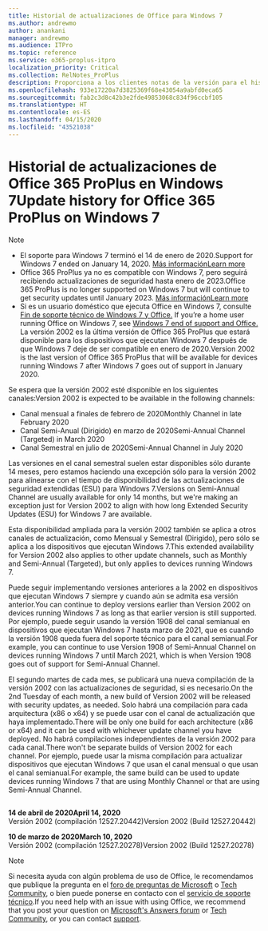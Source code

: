 ```yaml
---
title: Historial de actualizaciones de Office para Windows 7
ms.author: andrewmo
author: anankani
manager: andrewmo
ms.audience: ITPro
ms.topic: reference
ms.service: o365-proplus-itpro
localization_priority: Critical
ms.collection: RelNotes_ProPlus
description: Proporciona a los clientes notas de la versión para el historial de actualizaciones de Office 365 ProPlus para Windows 7
ms.openlocfilehash: 933e17220a7d3825369f68e43054a9abfd0eca65
ms.sourcegitcommit: fab2c3d8c42b3e2fde49853068c834f96ccbf105
ms.translationtype: HT
ms.contentlocale: es-ES
ms.lasthandoff: 04/15/2020
ms.locfileid: "43521038"
---
```

# <a name="update-history-for-office-365-proplus-on-windows-7"></a><span data-ttu-id="f401b-103">Historial de actualizaciones de Office 365 ProPlus en Windows 7</span><span class="sxs-lookup"><span data-stu-id="f401b-103">Update history for Office 365 ProPlus on Windows 7</span></span> 

 > [!NOTE]
>
>- <span data-ttu-id="f401b-104">El soporte para Windows 7 terminó el 14 de enero de 2020.</span><span class="sxs-lookup"><span data-stu-id="f401b-104">Support for Windows 7 ended on January 14, 2020.</span></span> [<span data-ttu-id="f401b-105">Más información</span><span class="sxs-lookup"><span data-stu-id="f401b-105">Learn more</span></span>](https://www.microsoft.com/microsoft-365/windows/end-of-windows-7-support?rtc=1)
>- <span data-ttu-id="f401b-106">Office 365 ProPlus ya no es compatible con Windows 7, pero seguirá recibiendo actualizaciones de seguridad hasta enero de 2023.</span><span class="sxs-lookup"><span data-stu-id="f401b-106">Office 365 ProPlus is no longer supported on Windows 7 but will continue to get security updates until January 2023.</span></span> [<span data-ttu-id="f401b-107">Más información</span><span class="sxs-lookup"><span data-stu-id="f401b-107">Learn more</span></span>](https://docs.microsoft.com/DeployOffice/windows-7-support)
>- <span data-ttu-id="f401b-108">Si es un usuario doméstico que ejecuta Office en Windows 7, consulte [Fin de soporte técnico de Windows 7 y Office.](https://support.office.com/en-us/article/windows-7-end-of-support-and-office-78f20fab-b57b-44d7-8368-06a8493f3cb9?ui=en-US&rs=en-US&ad=US) </span><span class="sxs-lookup"><span data-stu-id="f401b-108">If you’re a home user running Office on Windows 7, see [Windows 7 end of support and Office.](https://support.office.com/en-us/article/windows-7-end-of-support-and-office-78f20fab-b57b-44d7-8368-06a8493f3cb9?ui=en-US&rs=en-US&ad=US)</span></span>
<span data-ttu-id="f401b-109">La versión 2002 es la última versión de Office 365 ProPlus que estará disponible para los dispositivos que ejecutan Windows 7 después de que Windows 7 deje de ser compatible en enero de 2020.</span><span class="sxs-lookup"><span data-stu-id="f401b-109">Version 2002 is the last version of Office 365 ProPlus that will be available for devices running Windows 7 after Windows 7 goes out of support in January 2020.</span></span>  

<span data-ttu-id="f401b-110">Se espera que la versión 2002 esté disponible en los siguientes canales:</span><span class="sxs-lookup"><span data-stu-id="f401b-110">Version 2002 is expected to be available in the following channels:</span></span>
- <span data-ttu-id="f401b-111">Canal mensual a finales de febrero de 2020</span><span class="sxs-lookup"><span data-stu-id="f401b-111">Monthly Channel in late February 2020</span></span>
- <span data-ttu-id="f401b-112">Canal Semi-Anual (Dirigido) en marzo de 2020</span><span class="sxs-lookup"><span data-stu-id="f401b-112">Semi-Annual Channel (Targeted) in March 2020</span></span>
- <span data-ttu-id="f401b-113">Canal Semestral en julio de 2020</span><span class="sxs-lookup"><span data-stu-id="f401b-113">Semi-Annual Channel in July 2020</span></span>

<span data-ttu-id="f401b-114">Las versiones en el canal semestral suelen estar disponibles sólo durante 14 meses, pero estamos haciendo una excepción sólo para la versión 2002 para alinearse con el tiempo de disponibilidad de las actualizaciones de seguridad extendidas (ESU) para Windows 7.</span><span class="sxs-lookup"><span data-stu-id="f401b-114">Versions on Semi-Annual Channel are usually available for only 14 months, but we're making an exception just for Version 2002 to align with how long Extended Security Updates (ESU) for Windows 7 are available.</span></span>

<span data-ttu-id="f401b-115">Esta disponibilidad ampliada para la versión 2002 también se aplica a otros canales de actualización, como Mensual y Semestral (Dirigido), pero sólo se aplica a los dispositivos que ejecutan Windows 7.</span><span class="sxs-lookup"><span data-stu-id="f401b-115">This extended availability for Version 2002 also applies to other update channels, such as Monthly and Semi-Annual (Targeted), but only applies to devices running Windows 7.</span></span>

<span data-ttu-id="f401b-116">Puede seguir implementando versiones anteriores a la 2002 en dispositivos que ejecutan Windows 7 siempre y cuando aún se admita esa versión anterior.</span><span class="sxs-lookup"><span data-stu-id="f401b-116">You can continue to deploy versions earlier than Version 2002 on devices running Windows 7 as long as that earlier version is still supported.</span></span> <span data-ttu-id="f401b-117">Por ejemplo, puede seguir usando la versión 1908 del canal semianual en dispositivos que ejecutan Windows 7 hasta marzo de 2021, que es cuando la versión 1908 queda fuera del soporte técnico para el canal semianual.</span><span class="sxs-lookup"><span data-stu-id="f401b-117">For example, you can continue to use Version 1908 of Semi-Annual Channel on devices running Windows 7 until March 2021, which is when Version 1908 goes out of support for Semi-Annual Channel.</span></span>

<span data-ttu-id="f401b-118">El segundo martes de cada mes, se publicará una nueva compilación de la versión 2002 con las actualizaciones de seguridad, si es necesario.</span><span class="sxs-lookup"><span data-stu-id="f401b-118">On the 2nd Tuesday of each month, a new build of Version 2002 will be released with security updates, as needed.</span></span> <span data-ttu-id="f401b-119">Solo habrá una compilación para cada arquitectura (x86 o x64) y se puede usar con el canal de actualización que haya implementado.</span><span class="sxs-lookup"><span data-stu-id="f401b-119">There will be only one build for each architecture (x86 or x64) and it can be used with whichever update channel you have deployed.</span></span> <span data-ttu-id="f401b-120">No habrá compilaciones independientes de la versión 2002 para cada canal.</span><span class="sxs-lookup"><span data-stu-id="f401b-120">There won't be separate builds of Version 2002 for each channel.</span></span> <span data-ttu-id="f401b-121">Por ejemplo, puede usar la misma compilación para actualizar dispositivos que ejecutan Windows 7 que usan el canal mensual o que usan el canal semianual.</span><span class="sxs-lookup"><span data-stu-id="f401b-121">For example, the same build can be used to update devices running Windows 7 that are using Monthly Channel or that are using Semi-Annual Channel.</span></span>

##

[//]: # (NO ELIMINAR)

<span data-ttu-id="f401b-123">**14 de abril de 2020**</span><span class="sxs-lookup"><span data-stu-id="f401b-123">**April 14, 2020**</span></span><br/>
<span data-ttu-id="f401b-124">Versión 2002 (compilación 12527.20442)</span><span class="sxs-lookup"><span data-stu-id="f401b-124">Version 2002 (Build 12527.20442)</span></span><br/>

<span data-ttu-id="f401b-125">**10 de marzo de 2020**</span><span class="sxs-lookup"><span data-stu-id="f401b-125">**March 10, 2020**</span></span><br/>
<span data-ttu-id="f401b-126">Versión 2002 (compilación 12527.20278)</span><span class="sxs-lookup"><span data-stu-id="f401b-126">Version 2002 (Build 12527.20278)</span></span><br/>




> [!NOTE]
> <span data-ttu-id="f401b-127">Si necesita ayuda con algún problema de uso de Office, le recomendamos que publique la pregunta en el [foro de preguntas de Microsoft](https://answers.microsoft.com/) o [Tech Community](https://techcommunity.microsoft.com/), o bien puede ponerse en contacto con el [servicio de soporte técnico](https://support.microsoft.com/contactus).</span><span class="sxs-lookup"><span data-stu-id="f401b-127">If you need help with an issue with using Office, we recommend that you post your question on [Microsoft's Answers forum](https://answers.microsoft.com/) or [Tech Community](https://techcommunity.microsoft.com/), or you can contact [support](https://support.microsoft.com/contactus).</span></span>

